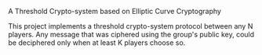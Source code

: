 A Threshold Crypto-system based on Elliptic Curve Cryptography

This project implements a threshold crypto-system protocol between any N players. Any message that was ciphered using the group's public key, could be deciphered only when at least K players choose so.